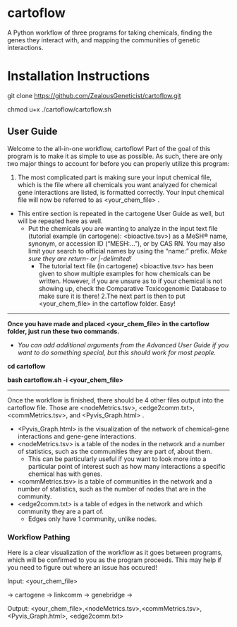 # cartoflow
A Python workflow of three programs for taking chemicals, finding the genes they interact with, and mapping the communities of genetic interactions.

# Installation Instructions
git clone https://github.com/ZealousGeneticist/cartoflow.git

chmod u+x ./cartoflow/cartoflow.sh

## User Guide
Welcome to the all-in-one workflow, cartoflow! Part of the goal of this program is to make it as simple to use as possible. As such, there are only two major things to account for before you can properly utilize this program: 
1. The most complicated part is making sure your input chemical file, which is the file where all chemicals you want analyzed for chemical gene interactions are listed, is formatted correctly. Your input chemical file will now be referred to as <your_chem_file> .
+ This entire section is repeated in the cartogene User Guide as well, but will be repeated here as well.
    + Put the chemicals you are wanting to analyze in the input text file (tutorial example (in cartogene): <bioactive.tsv>) as a MeSH® name, synonym, or accession ID (“MESH:…”), or by CAS RN. You may also limit your search to official names by using the “name:” prefix. *Make sure they are return- or |-delimited!*
        + The tutorial text file (in cartogene) <bioactive.tsv> has been given to show multiple examples for how chemicals can be written. However, if you are unsure as to if your chemical is not showing up, check the Comparative Toxicogenomic Database to make sure it is there!
2.The next part is then to put <your_chem_file> in the cartoflow folder. Easy!

------
**Once you have made and placed <your_chem_file> in the cartoflow folder, just run these two commands.**
+ *You can add additional arguments from the Advanced User Guide if you want to do something special, but this should work for most people.*

**cd cartoflow**

**bash cartoflow.sh -i <your_chem_file>**

------
Once the workflow is finished, there should be 4 other files output into the cartoflow file. Those are <nodeMetrics.tsv>, <edge2comm.txt>, <commMetrics.tsv>, and <Pyvis_Graph.html> .

+ <Pyvis_Graph.html> is the visualization of the network of chemical-gene interactions and gene-gene interactions.
+ <nodeMetrics.tsv> is a table of the nodes in the network and a number of statistics, such as the communities they are part of, about them. 
    + This can be particularly useful if you want to look more into a particular point of interest such as how many interactions a specific chemical has with genes.
+ <commMetrics.tsv> is a table of communities in the network and a number of statistics, such as the number of nodes that are in the community.
+ <edge2comm.txt> is a table of edges in the network and which community they are a part of.
    + Edges only have 1 community, unlike nodes.

### Workflow Pathing
Here is a clear visualization of the workflow as it goes between programs, which will be confirmed to you as the program proceeds. This may help if you need to figure out where an issue has occured!

Input: <your_chem_file>

->
cartogene
->
linkcomm
->
genebridge
->

Output: <your_chem_file>,<nodeMetrics.tsv>,<commMetrics.tsv>,<Pyvis_Graph.html>, <edge2comm.txt>
